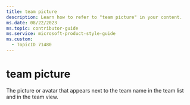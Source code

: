 ```yaml
---
title: team picture
description: Learn how to refer to "team picture" in your content.
ms.date: 08/22/2023
ms.topic: contributor-guide
ms.service: microsoft-product-style-guide
ms.custom:
  - TopicID 71480
---
```



# team picture

The picture or avatar that appears next to the team name in the team list and in the team view.

